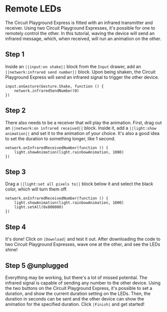 # Remote LEDs

The Circuit Playground Express is fitted with an infrared transmitter and receiver. Using two Circuit Playground Expresses, it's possible for one to remotely control the other. In this tutorial, waving the device will send an infrared message, which, when received, will run an animation on the other.

## Step 1

Inside an ``||input:on shake||`` block from the ``Input`` drawer, add an ``||network:infrared send number||`` block. Upon being shaken, the Circuit Playground Express will send an infrared signal to trigger the other device.

```blocks
input.onGesture(Gesture.Shake, function () {
    network.infraredSendNumber(0)
})
```

## Step 2

There also needs to be a receiver that will play the animation. First, drag out an ``||network:on infrared received||`` block. Inside it, add a ``||light:show animation||`` and set it to the animation of your choice. It's also a good idea to set the duration to something longer, like 1 second.

```blocks
network.onInfraredReceivedNumber(function () {
    light.showAnimation(light.rainbowAnimation, 1000)
})
```

## Step 3

Drag a ``||light:set all pixels to||`` block below it and select the black color, which will turn them off.

```blocks
network.onInfraredReceivedNumber(function () {
    light.showAnimation(light.rainbowAnimation, 1000)
    light.setAll(0x000000)
})
```

## Step 4

It's done! Click on ``|Download|`` and test it out. After downloading the code to two Circuit Playground Expresses, wave one at the other, and see the LEDs shine!

## Step 5 @unplugged

Everything may be working, but there's a lot of missed potential. The infrared signal is capable of sending any number to the other device. Using the two buttons on the Circuit Playground Express, it's possible to set a duration, and show the current duration setting on the LEDs. Then, the duration in seconds can be sent and the other device can show the animation for the specified duration. Click ``|Finish|`` and get started!
